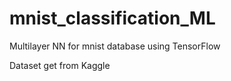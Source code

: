 # mnist_classification_ML
Multilayer NN for mnist database using TensorFlow

Dataset get from Kaggle
